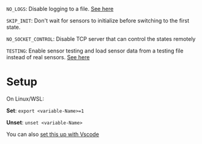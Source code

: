 `NO_LOGS`: Disable logging to a file. [See here](https://github.com/uorocketry/rocket-code-2020/wiki/Disable-Logging-To-A-File)

`SKIP_INIT`: Don't wait for sensors to initialize before switching to the first state.

`NO_SOCKET_CONTROL`: Disable TCP server that can control the states remotely

`TESTING`: Enable sensor testing and load sensor data from a testing file instead of real sensors. [See here](https://github.com/uorocketry/rocket-code-2020/wiki/Testing-With-Predefined-Sensor-Data)

# Setup

On Linux/WSL:

**Set**: `export <variable-Name>=1`

**Unset**: `unset <variable-Name>`

You can also [set this up with Vscode](Set-Environement-Variable-In-Vscode-With-The-Cmake-Plugin)
